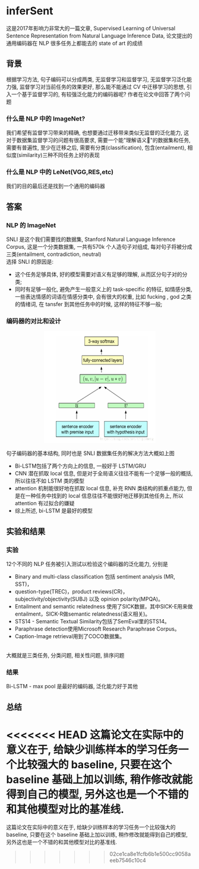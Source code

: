 # inferSent
这是2017年影响力非常大的一篇文章, Supervised Learning of Universal Sentence Representation from Natural Language Inference Data, 论文提出的通用编码器在 NLP 很多任务上都能去的 state of art 的成绩

## 背景
根据学习方法, 句子编码可以分成两类, 无监督学习和监督学习, 无监督学习泛化能力强, 监督学习对当前任务的效果更好, 那么能不能通过 CV 中迁移学习的思想, 引入一个基于监督学习的, 有较强泛化能力的编码器呢?
作者在论文中回答了两个问题
### 什么是 NLP 中的 ImageNet?
我们希望有监督学习带来的精确, 也想要通过迁移带来类似无监督的泛化能力, 这对于数据集监督学习的问题有很高要求, 需要一个能"理解语义"的数据集和任务, 需要有普遍性, 至少在迁移之后, 需要有分类(classification), 包含(entailment), 相似度(similarity)三种不同任务上好的表现
### 什么是 NLP 中的 LeNet(VGG,RES,etc)
我们的目的最后还是找到一个通用的编码器

## 答案
### NLP 的 ImageNet
SNLI 是这个我们需要找的数据集, Stanford Natural Language Inference Corpus, 这是一个分类数据集, 一共有570k 个人造句子对组成, 每对句子将被分成三类(entailment, contradiction, neutral)<br>
选择 SNLI 的原因是:
-  这个任务足够具体, 好的模型需要对语义有足够的理解, 从而区分句子对的分类; 
-  同时有足够一般化, 避免产生一般意义上的 task-specific 的特征, 如情感分类, 一些表达情感的词语在情感分类中, 会有很大的权重, 比如 fucking , god 之类的情绪词, 在 tansfer 到其他任务中的时候, 这样的特征不够一般;
### 编码器的对比和设计
<div align=center>
<img width="300" height="300" src="images/2.png">
</div>

句子编码器的基本结构, 同时也是 SNLI 数据集任务的解决方法大概如上图
- Bi-LSTM包括了两个方向上的信息, 一般好于 LSTM/GRU
- CNN 潜在抓取 local 信息, 但是对于全局语义往往不能有一个足够一般的概括, 所以往往不如 LSTM 类的模型
- attention 机制能很好地在抓取 local 信息, 补充 RNN 类结构的抓重点能力, 但是在一种任务中找到的 local 信息往往不能很好地迁移到其他任务上, 所以 attention 有过拟合的嫌疑
- 综上所述, bi-LSTM 是最好的模型

## 实验和结果
### 实验
12个不同的 NLP 任务被引入测试以检验这个编码器的泛化能力, 分别是
- Binary and multi-class classification 包括 sentiment analysis (MR, SST)， 
- question-type(TREC)，product reviews(CR)， subjectivity/objectivity(SUBJ) 以及 opinion polarity(MPQA)。 
- Entailment and semantic relatedness 使用了SICK数据，其中SICK-E用来做entailment，SICK-R做semantic relatedness(语义相关)。 
- STS14 - Semantic Textual Similarity包括了SemEval里的STS14。 
- Paraphrase detection使用Microsoft Research Paraphrase Corpus。 
- Caption-Image retrieval用到了COCO数据集。
<br>
大概就是三类任务, 分类问题, 相关性问题, 排序问题

### 结果
 Bi-LSTM - max pool 是最好的编码器, 泛化能力好于其他

 ## 总结
<<<<<<< HEAD
 这篇论文在实际中的意义在于, 给缺少训练样本的学习任务一个比较强大的 baseline, 只要在这个 baseline 基础上加以训练, 稍作修改就能得到自己的模型, 另外这也是一个不错的和其他模型对比的基准线.
=======
 这篇论文在实际中的意义在于, 给缺少训练样本的学习任务一个比较强大的 baseline, 只要在这个 baseline 基础上加以训练, 稍作修改就能得到自己的模型, 另外这也是一个不错的和其他模型对比的基准线.
>>>>>>> 02ce1ca8e1fcfb6b1e500cc9058aeeb7546c10c4
